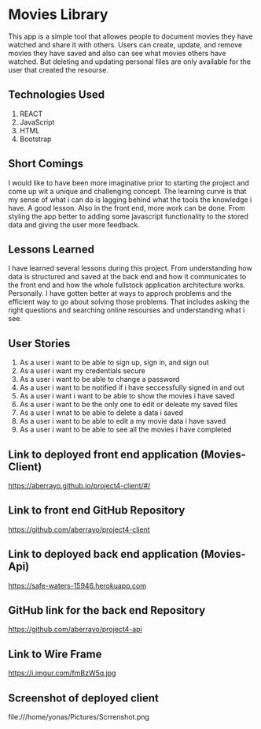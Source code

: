 # Movies Library

This app is a simple tool that allowes people to document movies they have
watched and share it with others. Users can create, update, and remove movies
they have saved and also can see what movies others have watched. But deleting
and updating personal files are only available for the user that created the
resourse.

## Technologies Used

1. REACT
1. JavaScript
1. HTML
1. Bootstrap

## Short Comings

I would like to have been more imaginative prior to starting the project and
come up wit a unique and challenging concept. The learning curve is that my
sense of what i can do is lagging behind what the tools the knowledge i have.
A good lesson.
Also in the front end, more work can be done. From styling the app better to
adding some javascript functionality to the stored data and giving the user more
feedback.

## Lessons Learned

I have learned several lessons during this project. From understanding how data
is structured and saved at the back end and how it communicates to the front end
and how the whole fullstock application architecture works.
Personally. I have gotten better at ways to approch problems and the efficient
way to go about solving those problems. That includes asking the right
questions and searching online resourses and understanding what i see.

## User Stories

1. As a user i want to be able to sign up, sign in, and sign out
1. As a user i want my credentials secure
1. As a user i want to be able to change a password
1. As a user i want to be notified if i have seccessfully signed in and out
1. As a user i want i want to be able to show the movies i have saved
1. As a user i want to be the only one to edit or deleate my saved files
1. As a user I wnat to be able to delete a data i saved
1. As a user i want to be able to edit a my movie data i have saved
1. As a user i want to be able to see all the movies i have completed

## Link to deployed front end application (Movies-Client)

https://aberrayo.github.io/project4-client/#/

## Link to front end GitHub Repository
https://github.com/aberrayo/project4-client

## Link to deployed back end application (Movies-Api)

https://safe-waters-15946.herokuapp.com

## GitHub link for the back end Repository

https://github.com/aberrayo/project4-api
## Link to  Wire Frame
https://i.imgur.com/fmBzW5q.jpg

## Screenshot of deployed client
file:///home/yonas/Pictures/Scrrenshot.png

